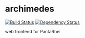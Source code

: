 # archimedes
[![Build Status](https://travis-ci.org/crehn/archimedes.svg?branch=master)](https://travis-ci.org/crehn/archimedes)
[![Dependency Status](https://www.versioneye.com/user/projects/57b61544090d4d002ecff1b0/badge.svg?style=flat-square)](https://www.versioneye.com/user/projects/57b61544090d4d002ecff1b0)

web frontend for PantaRhei
